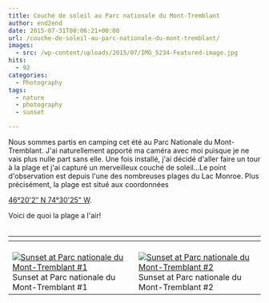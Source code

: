 ```yaml
---
title: Couché de soleil au Parc nationale du Mont-Tremblant
author: end2end
date: 2015-07-31T00:06:21+00:00
url: /couche-de-soleil-au-parc-nationale-du-mont-tremblant/
images:
  - src: /wp-content/uploads/2015/07/IMG_5234-Featured-image.jpg
hits:
  - 92
categories:
  - Photography
tags:
  - nature
  - photography
  - sunset

---
```

Nous sommes partis en camping cet été au Parc Nationale du Mont-Tremblant. J'ai naturellement apporté ma caméra avec moi puisque je ne vais plus nulle part sans elle. Une fois installé, j'ai décidé d'aller faire un tour à la plage et j'ai capturé un merveilleux couché de soleil...<!--more-->Le point d'observation est depuis l'une des nombreuses plages du Lac Monroe. Plus précisément, la plage est situé aux coordonnées 

[46°20'2&#8243; N 74°30'25" W](https://www.google.ca/maps/place/46°20'01.5"N+74°30'24.7"W/@46.333754,-74.506858,812m/).

Voici de quoi la plage a l'air!  
&nbsp;

| <!-- -->                                                                                                                                                                                                                                                                                                                      | <!-- -->                                                                                                                                                                                                                                                                                                                      |
|-------------------------------------------------------------------------------------------------------------------------------------------------------------------------------------------------------------------------------------------------------------------------------------------------------------------------------|-------------------------------------------------------------------------------------------------------------------------------------------------------------------------------------------------------------------------------------------------------------------------------------------------------------------------------|
| [<br /> ![Sunset at Parc nationale du Mont-Tremblant #1](http://www.end2endzone.com/wp-content/uploads/2015/07/IMG_5235_e2ez-672x448.jpg)<br /> ](https://www.flickr.com/photos/154618444@N05/37549401452/in/dateposted-public/ "Sunset at Parc nationale du Mont-Tremblant #1")Sunset at Parc nationale du Mont-Tremblant #1 | [<br /> ![Sunset at Parc nationale du Mont-Tremblant #2](http://www.end2endzone.com/wp-content/uploads/2015/07/IMG_5239_e2ez-672x448.jpg)<br /> ](https://www.flickr.com/photos/154618444@N05/23729083798/in/dateposted-public/ "Sunset at Parc nationale du Mont-Tremblant #2")Sunset at Parc nationale du Mont-Tremblant #2 |

